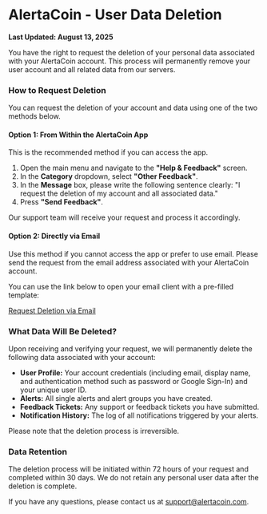# AlertaCoin - User Data Deletion

**Last Updated: August 13, 2025**

You have the right to request the deletion of your personal data associated with your AlertaCoin account. This process will permanently remove your user account and all related data from our servers.

### How to Request Deletion

You can request the deletion of your account and data using one of the two methods below.

#### Option 1: From Within the AlertaCoin App

This is the recommended method if you can access the app.

1. Open the main menu and navigate to the **"Help & Feedback"** screen.
2. In the **Category** dropdown, select **"Other Feedback"**.
3. In the **Message** box, please write the following sentence clearly: "I request the deletion of my account and all associated data."
4. Press **"Send Feedback"**.

Our support team will receive your request and process it accordingly.

#### Option 2: Directly via Email

Use this method if you cannot access the app or prefer to use email. Please send the request from the email address associated with your AlertaCoin account.

You can use the link below to open your email client with a pre-filled template:

[Request Deletion via Email](mailto:support@alertacoin.com?subject=Account%20Deletion%20Request%20for%20AlertaCoin&body=Hello,%0D%0A%0D%0AI%20would%20like%20to%20request%20the%20permanent%20deletion%20of%20my%20AlertaCoin%20account%20and%20all%20associated%20data.%0D%0A%0D%0APlease%20proceed%20with%20the%20deletion.%0D%0A%0D%0AThank%20you.)

### What Data Will Be Deleted?

Upon receiving and verifying your request, we will permanently delete the following data associated with your account:

* **User Profile:** Your account credentials (including email, display name, and authentication method such as password or Google Sign-In) and your unique user ID.
* **Alerts:** All single alerts and alert groups you have created.
* **Feedback Tickets:** Any support or feedback tickets you have submitted.
* **Notification History:** The log of all notifications triggered by your alerts.

Please note that the deletion process is irreversible.

### Data Retention

The deletion process will be initiated within 72 hours of your request and completed within 30 days. We do not retain any personal user data after the deletion is complete.

If you have any questions, please contact us at [support@alertacoin.com](mailto:support@alertacoin.com).
